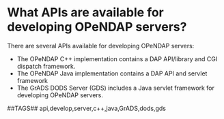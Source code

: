 # What APIs are available for developing OPeNDAP servers?

There are several APIs available for developing OPeNDAP servers:

* The OPeNDAP C++ implementation contains a DAP API/library and CGI dispatch framework.
* The OPeNDAP Java implementation contains a DAP API and servlet framework
* The GrADS DODS Server (GDS) includes a Java servlet framework for developing
OPeNDAP servers.

##TAGS##
api,develop,server,c++,java,GrADS,dods,gds